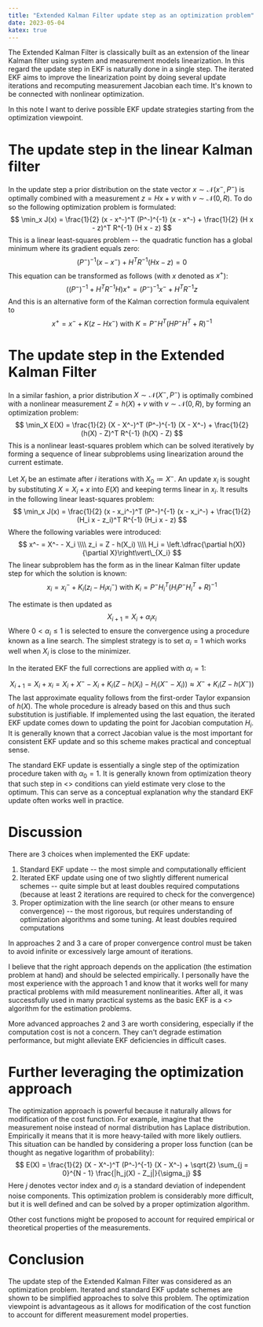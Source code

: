 ```yaml
---
title: "Extended Kalman Filter update step as an optimization problem"
date: 2023-05-04
katex: true
---
```


The Extended Kalman Filter is classically built as an extension of the linear Kalman filter using system and measurement models linearization.
In this regard the update step in EKF is naturally done in a single step.
The iterated EKF aims to improve the linearization point by doing several update iterations and recomputing measurement Jacobian each time.
It's known to be connected with nonlinear optimization.

In this note I want to derive possible EKF update strategies starting from the optimization viewpoint.

# The update step in the linear Kalman filter

In the update step a prior distribution on the state vector $x \sim \mathcal{N}(x^-, P^-)$ is optimally combined with a measurement $z = H x + v$ with $v \sim \mathcal{N}(0, R)$.
To do so the following optimization problem is formulated:
$$
\min_x J(x) = \frac{1}{2} (x - x^-)^T (P^-)^{-1} (x - x^-) + \frac{1}{2} (H x - z)^T R^{-1} (H x - z)
$$
This is a linear least-squares problem -- the quadratic function has a global minimum where its gradient equals zero:
$$
(P^-)^{-1} (x - x^-) + H^T R^{-1} (H x - z) = 0
$$
This equation can be transformed as follows (with $x$ denoted as $x^+$):
$$
\left((P^-)^{-1} + H^T R^{-1} H \right) x^+ = (P^-)^{-1} x^- + H^T R^{-1} z
$$
And this is an alternative form of the Kalman correction formula equivalent to
$$
x^+ = x^- + K (z - H x^-) \text{ with } K = P^- H^T (H P^- H^T + R)^{-1}
$$

# The update step in the Extended Kalman Filter 

In a similar fashion, a prior distribution $X \sim \mathcal{N}(X^-, P^-)$ is optimally combined with a nonlinear measurement $Z = h(X) + v$ with $v \sim \mathcal{N}(0, R)$, by forming an optimization problem:
$$
\min_X E(X) = \frac{1}{2} (X - X^-)^T (P^-)^{-1} (X - X^-) + \frac{1}{2} (h(X) - Z)^T R^{-1} (h(X) - Z)
$$
This is a nonlinear least-squares problem which can be solved iteratively by forming a sequence of linear subproblems using linearization around the current estimate.

Let $X_i$ be an estimate after $i$ iterations with $X_0 \coloneqq X^-$. 
An update $x_i$ is sought by substituting $X = X_i + x$ into $E(X)$ and keeping terms linear in $x_i$.
It results in the following linear least-squares problem:
$$
\min_x J(x) = \frac{1}{2} (x - x_i^-)^T (P^-)^{-1} (x - x_i^-) + \frac{1}{2} (H_i x - z_i)^T R^{-1} (H_i x - z)
$$
Where the following variables were introduced:
$$
x^- = X^- - X_i \\\\
z_i = Z - h(X_i) \\\\
H_i = \left.\dfrac{\partial h(X)}{\partial X}\right\vert\_{X_i}
$$
The linear subproblem has the form as in the linear Kalman filter update step for which the solution is known:
$$
x_i = x_i^- + K_i (z_i - H_i x_i^-) \text{ with } {K_i = P^- H_i^T (H_i P^- H_i^T + R)^{-1}}
$$

The estimate is then updated as
$$
X_{i + 1} = X_i + \alpha_i x_i
$$
Where $0 < \alpha_i \leq 1$ is selected to ensure the convergence using a procedure known as a line search.
The simplest strategy is to set $\alpha_i = 1$ which works well when $X_i$ is close to the minimizer.

In the iterated EKF the full corrections are applied with $\alpha_i = 1$:
$$
X_{i + 1} = X_i + x_i = X_i + X^- - X_i + K_i (Z - h(X_i) - H_i (X^- - X_i)) \approx X^- + K_i (Z - h(X^-))
$$
The last approximate equality follows from the first-order Taylor expansion of $h(X)$.
The whole procedure is already based on this and thus such substitution is justifiable.
If implemented using the last equation, the iterated EKF update comes down to updating the point for Jacobian computation $H_i$.
It is generally known that a correct Jacobian value is the most important for consistent EKF update and so this scheme makes practical and conceptual sense.

The standard EKF update is essentially a single step of the optimization procedure taken with $\alpha_0 = 1$.
It is generally known from optimization theory that such step in <<good>> conditions can yield estimate very close to the optimum.
This can serve as a conceptual explanation why the standard EKF update often works well in practice.

# Discussion

There are 3 choices when implemented the EKF update:

1. Standard EKF update -- the most simple and computationally efficient
2. Iterated EKF update using one of two slightly different numerical schemes -- quite simple but at least doubles required computations (because at least 2 iterations are required to check for the convergence)
3. Proper optimization with the line search (or other means to ensure convergence) -- the most rigorous, but requires understanding of optimization algorithms and some tuning. 
   At least doubles required computations

In approaches 2 and 3 a care of proper convergence control must be taken to avoid infinite or excessively large amount of iterations.

I believe that the right approach depends on the application (the estimation problem at hand) and should be selected empirically.
I personally have the most experience with the approach 1 and know that it works well for many practical problems with mild measurement nonlinearities.
After all, it was successfully used in many practical systems as the basic EKF is a <<go-to>> algorithm for the estimation problems.

More advanced approaches 2 and 3 are worth considering, especially if the computation cost is not a concern.
They can't degrade estimation performance, but might alleviate EKF deficiencies in difficult cases.  

# Further leveraging the optimization approach

The optimization approach is powerful because it naturally allows for modification of the cost function.
For example, imagine that the measurement noise instead of normal distribution has Laplace distribution.
Empirically it means that it is more heavy-tailed with more likely outliers.
This situation can be handled by considering a proper loss function (can be thought as negative logarithm of probability):
$$
E(X) = \frac{1}{2} (X - X^-)^T (P^-)^{-1} (X - X^-) + \sqrt{2} \sum_{j = 0}^{N - 1} \frac{|h_j(X) - Z_j|}{\sigma_j}
$$
Here $j$ denotes vector index and $\sigma_j$ is a standard deviation of independent noise components.
This optimization problem is considerably more difficult, but it is well defined and can be solved by a proper optimization algorithm.

Other cost functions might be proposed to account for required empirical or theoretical properties of the measurements.

# Conclusion

The update step of the Extended Kalman Filter was considered as an optimization problem.
Iterated and standard EKF update schemes are shown to be simplified approaches to solve this problem.
The optimization viewpoint is advantageous as it allows for modification of the cost function to account for different measurement model properties.
